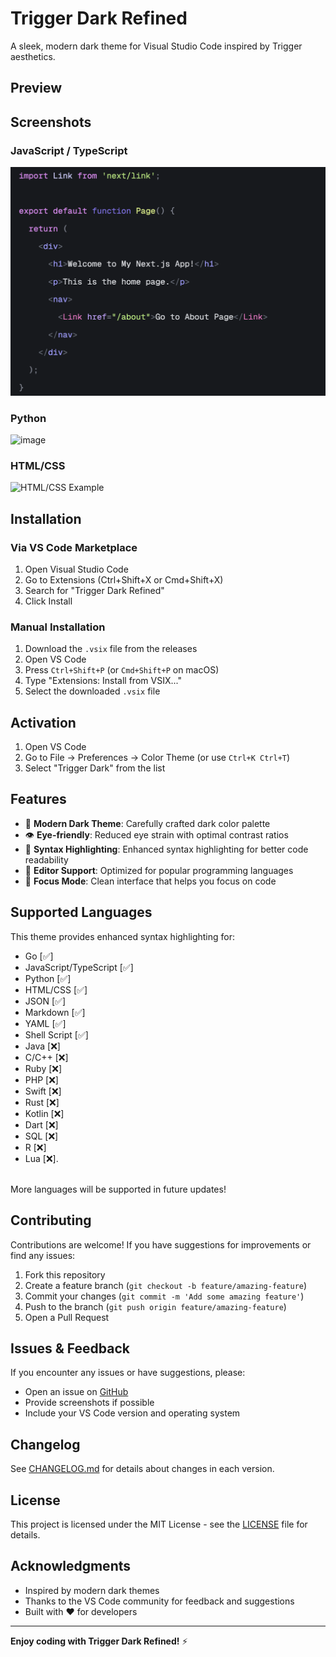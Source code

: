 # Trigger Dark Refined

A sleek, modern dark theme for Visual Studio Code inspired by Trigger aesthetics.

## Preview
## Screenshots

### JavaScript / TypeScript

![JavaScript / TypeScript Example](images/preview.png)

### Python

<img width="1626" height="1504" alt="image" src="https://github.com/user-attachments/assets/ba7e3a52-93cb-457a-8870-c836556c129d" />


### HTML/CSS

![HTML/CSS Example](https://via.placeholder.com/600x300/1a1a1a/ffffff?text=HTML+CSS+Code+Example)

## Installation

### Via VS Code Marketplace

1. Open Visual Studio Code
2. Go to Extensions (Ctrl+Shift+X or Cmd+Shift+X)
3. Search for "Trigger Dark Refined"
4. Click Install

### Manual Installation

1. Download the `.vsix` file from the releases
2. Open VS Code
3. Press `Ctrl+Shift+P` (or `Cmd+Shift+P` on macOS)
4. Type "Extensions: Install from VSIX..."
5. Select the downloaded `.vsix` file

## Activation

1. Open VS Code
2. Go to File → Preferences → Color Theme (or use `Ctrl+K Ctrl+T`)
3. Select "Trigger Dark" from the list

## Features

- 🎨 **Modern Dark Theme**: Carefully crafted dark color palette
- 👁️ **Eye-friendly**: Reduced eye strain with optimal contrast ratios
- 🔧 **Syntax Highlighting**: Enhanced syntax highlighting for better code readability
- 📝 **Editor Support**: Optimized for popular programming languages
- 🎯 **Focus Mode**: Clean interface that helps you focus on code

## Supported Languages

This theme provides enhanced syntax highlighting for:

- Go [✅]
- JavaScript/TypeScript [✅]
- Python [✅]
- HTML/CSS [✅]
- JSON [✅]
- Markdown [✅]
- YAML [✅]
- Shell Script [✅]
- Java [❌]
- C/C++ [❌]
- Ruby [❌]
- PHP [❌]
- Swift [❌]
- Rust [❌]
- Kotlin [❌]
- Dart [❌]
- SQL [❌]
- R [❌]
- Lua [❌]. 

<br />
More languages will be supported in future updates!

## Contributing

Contributions are welcome! If you have suggestions for improvements or find any issues:

1. Fork this repository
2. Create a feature branch (`git checkout -b feature/amazing-feature`)
3. Commit your changes (`git commit -m 'Add some amazing feature'`)
4. Push to the branch (`git push origin feature/amazing-feature`)
5. Open a Pull Request

## Issues & Feedback

If you encounter any issues or have suggestions, please:

- Open an issue on [GitHub](https://github.com/yourusername/trigger-dark-refined/issues)
- Provide screenshots if possible
- Include your VS Code version and operating system

## Changelog

See [CHANGELOG.md](CHANGELOG.md) for details about changes in each version.

## License

This project is licensed under the MIT License - see the [LICENSE](LICENSE) file for details.

## Acknowledgments

- Inspired by modern dark themes
- Thanks to the VS Code community for feedback and suggestions
- Built with ❤️ for developers

---

**Enjoy coding with Trigger Dark Refined!** ⚡
